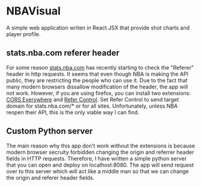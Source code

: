 # NBAVisual
A simple web application writen in React JSX that provide shot charts and player profile.

## stats.nba.com referer header
For some reason [stats.nba.com](stats.nba.com) has recently starting to check the "Referer" header in http requests. It seems that even though NBA is making the API public, they are restricting the people who can use it. Due to the fact that many modern browsers dissallow modification of the header, the app will not work. However, if you are using firefox, you can install two extensions: [CORS Everywhere](https://addons.mozilla.org/en-US/firefox/addon/cors-everywhere/) and [Refer Control](https://addons.mozilla.org/en-US/firefox/addon/referercontrol/). Set Refer Control to send target domain for stats.nba.com/* or for all sites. Unfortunately, unless NBA reopen their API, this is the only viable way I can find.


## Custom Python server
The main reason why this app don't work without the extensions is because modern browser secruity forbidden changing the origin and referrer header fields in HTTP requests. Therefore, I have written a simple python server that you can open and deploy on localhost:8080. The app will send request over to this server which will act like a middle man so that we can change the origin and referer header fields.